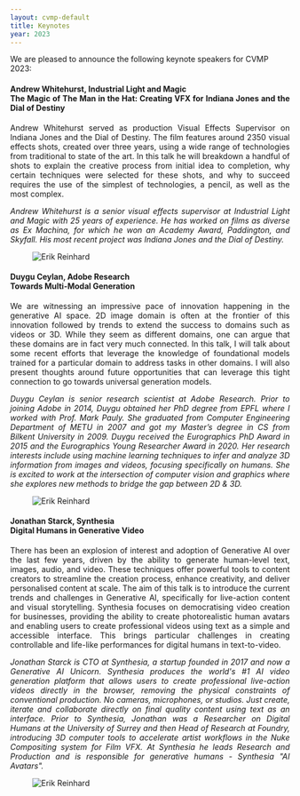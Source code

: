 ```yaml
---
layout: cvmp-default
title: Keynotes
year: 2023
---
```


We are pleased to announce the following keynote speakers for CVMP 2023:


<a name="ER" />
<div class="row">
<div class="col-xs-12 col-sm-7 col-md-8 col-lg-9" markdown="1" style="text-align: justify">

#### Andrew Whitehurst, Industrial Light and Magic <br> The Magic of The Man in the Hat: Creating VFX for Indiana Jones and the Dial of Destiny

Andrew Whitehurst served as production Visual Effects Supervisor on Indiana Jones and the Dial of Destiny. The film features around 2350 visual effects shots, created over three years, using a wide range of technologies from traditional to state of the art. In this talk he will breakdown a handful of shots to explain the creative process from initial idea to completion, why certain techniques were selected for these shots, and why to succeed requires the use of the simplest of technologies, a pencil, as well as the most complex. 

*Andrew Whitehurst is a senior visual effects supervisor at Industrial Light and Magic with 25 years of experience. He has worked on films as diverse as Ex Machina, for which he won an Academy Award, Paddington, and Skyfall. His most recent project was Indiana Jones and the Dial of Destiny.*

</div>

<figure class="col-xs-6 col-sm-5 col-md-4 col-lg-3">
  <img src="{{site.url}}/img/2023/keynotes/AndrewWhitehurstHeadshot.jpg" class="img-responsive img-thumbnail" alt="Erik Reinhard" title="Erik Reinhard">
</figure>

</div>



<a name="ER" />
<div class="row">
<div class="col-xs-12 col-sm-7 col-md-8 col-lg-9" markdown="1" style="text-align: justify">

#### Duygu Ceylan, Adobe Research <br> Towards Multi-Modal Generation

We are witnessing an impressive pace of innovation happening in the generative AI space. 2D image domain is often at the frontier of this innovation followed by trends to extend the success to domains such as videos or 3D. While they seem as different domains, one can argue that these domains are in fact very much connected. In this talk, I will talk about some recent efforts that leverage the knowledge of foundational models trained for a particular domain to address tasks in other domains. I will also present thoughts around future opportunities that can leverage this tight connection to go towards universal generation models.

*Duygu Ceylan is senior research scientist at Adobe Research. Prior to joining Adobe in 2014, Duygu obtained her PhD degree from EPFL where I worked with Prof. Mark Pauly. She graduated from Computer Engineering Department of METU in 2007 and got my Master’s degree in CS from Bilkent University in 2009. Duygu received the Eurographics PhD Award in 2015 and the Eurographics Young Researcher Award in 2020. Her research interests include using machine learning techniques to infer and analyze 3D information from images and videos, focusing specifically on humans. She is excited to work at the intersection of computer vision and graphics where she explores new methods to bridge the gap between 2D & 3D.*

</div>

<figure class="col-xs-6 col-sm-5 col-md-4 col-lg-3">
  <img src="{{site.url}}/img/2023/keynotes/Duygu_Ceylan.png" class="img-responsive img-thumbnail" alt="Erik Reinhard" title="Erik Reinhard">
</figure>

</div>

<a name="ER" />
<div class="row">
<div class="col-xs-12 col-sm-7 col-md-8 col-lg-9" markdown="1" style="text-align: justify">

#### Jonathan Starck, Synthesia <br> Digital Humans in Generative Video

There has been an explosion of interest and adoption of Generative AI over the last few years, driven by the ability to generate human-level text, images, audio, and video. These techniques offer powerful tools to content creators to streamline the creation process, enhance creativity, and deliver personalised content at scale. The aim of this talk is to introduce the current trends and challenges in Generative AI, specifically for live-action content and visual storytelling. Synthesia focuses on democratising video creation for businesses, providing the ability to create photorealistic human avatars and enabling users to create professional videos using text as a simple and accessible interface. This brings particular challenges in creating controllable and life-like performances for digital humans in text-to-video.

*Jonathan Starck is CTO at Synthesia, a startup founded in 2017 and now a Generative AI Unicorn. Synthesia produces the world's #1 AI video generation platform that allows users to create professional live-action videos directly in the browser, removing the physical constraints of conventional production. No cameras, microphones, or studios. Just create, iterate and collaborate directly on final quality content using text as an interface. Prior to Synthesia, Jonathan was a Researcher on Digital Humans at the University of Surrey and then Head of Research at Foundry, introducing 3D computer tools to accelerate artist workflows in the Nuke Compositing system for Film VFX. At Synthesia he leads Research and Production and is responsible for generative humans - Synthesia "AI Avatars".*

</div>

<figure class="col-xs-6 col-sm-5 col-md-4 col-lg-3">
  <img src="{{site.url}}/img/2023/keynotes/Jon_Starck.png" class="img-responsive img-thumbnail" alt="Erik Reinhard" title="Erik Reinhard">
</figure>

</div>
